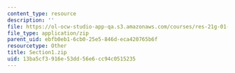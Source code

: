 ```yaml
---
content_type: resource
description: ''
file: https://ol-ocw-studio-app-qa.s3.amazonaws.com/courses/res-21g-01-kana-spring-2010/13ba5cf3916e53dd56e6cc94c0515235_Section1.zip
file_type: application/zip
parent_uid: ebfb0eb1-6cb0-25e5-846d-eca420765b6f
resourcetype: Other
title: Section1.zip
uid: 13ba5cf3-916e-53dd-56e6-cc94c0515235
---
```


